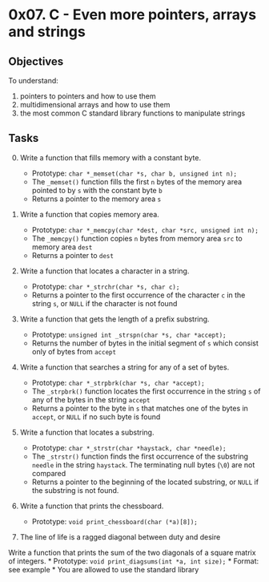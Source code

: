# 0x07. C - Even more pointers, arrays and strings

## Objectives
To understand:
1. pointers to pointers and how to use them
2. multidimensional arrays and how to use them
3. the most common C standard library functions to manipulate strings

## Tasks

0. Write a function that fills memory with a constant byte.
	* Prototype: ```char *_memset(char *s, char b, unsigned int n);```
	* The ```_memset()``` function fills the first ```n``` bytes of the memory
	  area pointed to by ```s``` with the constant byte ```b```
	* Returns a pointer to the memory area ```s```

1. Write a function that copies memory area.
	* Prototype: ```char *_memcpy(char *dest, char *src, unsigned int n);```
	* The ```_memcpy()``` function copies ```n``` bytes from memory area
	  ```src``` to memory area ```dest```
	* Returns a pointer to ```dest```

2. Write a function that locates a character in a string.
	* Prototype: ```char *_strchr(char *s, char c);```
	* Returns a pointer to the first occurrence of the character ```c``` in
	  the string ```s```, or ```NULL``` if the character is not found

3. Write a function that gets the length of a prefix substring.
	* Prototype: ```unsigned int _strspn(char *s, char *accept);```
	* Returns the number of bytes in the initial segment of ```s``` which
	  consist only of bytes from ```accept```

4. Write a function that searches a string for any of a set of bytes.
	* Prototype: ```char *_strpbrk(char *s, char *accept);```
	* The ```_strpbrk()``` function locates the first occurrence in the string
	  ```s``` of any of the bytes in the string ```accept```
	* Returns a pointer to the byte in ```s``` that matches one of the bytes in
	  ```accept```, or ```NULL``` if no such byte is found

5. Write a function that locates a substring.
	* Prototype: ```char *_strstr(char *haystack, char *needle);```
	* The ```_strstr()``` function finds the first occurrence of the substring ```needle```
	  in the string ```haystack```. The terminating null bytes (```\0```) are not compared
	* Returns a pointer to the beginning of the located substring, or ```NULL``` if the
	  substring is not found.

6. Write a function that prints the chessboard.
	* Prototype: ```void print_chessboard(char (*a)[8]);```

7. The line of life is a ragged diagonal between duty and desire

Write a function that prints the sum of the two diagonals of a square matrix of integers.
	* Prototype: ```void print_diagsums(int *a, int size);```
	* Format: see example
	* You are allowed to use the standard library
